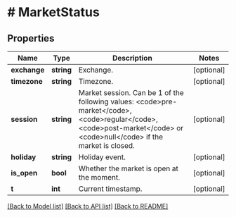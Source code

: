 # # MarketStatus

## Properties

Name | Type | Description | Notes
------------ | ------------- | ------------- | -------------
**exchange** | **string** | Exchange. | [optional]
**timezone** | **string** | Timezone. | [optional]
**session** | **string** | Market session. Can be 1 of the following values: &lt;code&gt;pre-market&lt;/code&gt;,&lt;code&gt;regular&lt;/code&gt;,&lt;code&gt;post-market&lt;/code&gt; or &lt;code&gt;null&lt;/code&gt; if the market is closed. | [optional]
**holiday** | **string** | Holiday event. | [optional]
**is_open** | **bool** | Whether the market is open at the moment. | [optional]
**t** | **int** | Current timestamp. | [optional]

[[Back to Model list]](../../README.md#models) [[Back to API list]](../../README.md#endpoints) [[Back to README]](../../README.md)
